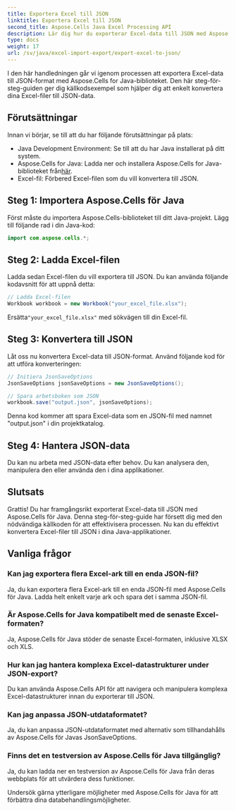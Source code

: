 ```yaml
---
title: Exportera Excel till JSON
linktitle: Exportera Excel till JSON
second_title: Aspose.Cells Java Excel Processing API
description: Lär dig hur du exporterar Excel-data till JSON med Aspose.Cells för Java. Följ denna steg-för-steg-guide med källkod för sömlös konvertering.
type: docs
weight: 17
url: /sv/java/excel-import-export/export-excel-to-json/
---
```


I den här handledningen går vi igenom processen att exportera Excel-data till JSON-format med Aspose.Cells for Java-biblioteket. Den här steg-för-steg-guiden ger dig källkodsexempel som hjälper dig att enkelt konvertera dina Excel-filer till JSON-data.

## Förutsättningar
Innan vi börjar, se till att du har följande förutsättningar på plats:

- Java Development Environment: Se till att du har Java installerat på ditt system.
-  Aspose.Cells for Java: Ladda ner och installera Aspose.Cells for Java-biblioteket från[här](https://releases.aspose.com/cells/java/).
- Excel-fil: Förbered Excel-filen som du vill konvertera till JSON.

## Steg 1: Importera Aspose.Cells för Java
Först måste du importera Aspose.Cells-biblioteket till ditt Java-projekt. Lägg till följande rad i din Java-kod:

```java
import com.aspose.cells.*;
```

## Steg 2: Ladda Excel-filen
Ladda sedan Excel-filen du vill exportera till JSON. Du kan använda följande kodavsnitt för att uppnå detta:

```java
// Ladda Excel-filen
Workbook workbook = new Workbook("your_excel_file.xlsx");
```

 Ersätta`"your_excel_file.xlsx"` med sökvägen till din Excel-fil.

## Steg 3: Konvertera till JSON
Låt oss nu konvertera Excel-data till JSON-format. Använd följande kod för att utföra konverteringen:

```java
// Initiera JsonSaveOptions
JsonSaveOptions jsonSaveOptions = new JsonSaveOptions();

// Spara arbetsboken som JSON
workbook.save("output.json", jsonSaveOptions);
```

Denna kod kommer att spara Excel-data som en JSON-fil med namnet "output.json" i din projektkatalog.

## Steg 4: Hantera JSON-data
Du kan nu arbeta med JSON-data efter behov. Du kan analysera den, manipulera den eller använda den i dina applikationer.

## Slutsats
Grattis! Du har framgångsrikt exporterat Excel-data till JSON med Aspose.Cells för Java. Denna steg-för-steg-guide har försett dig med den nödvändiga källkoden för att effektivisera processen. Nu kan du effektivt konvertera Excel-filer till JSON i dina Java-applikationer.

## Vanliga frågor
### Kan jag exportera flera Excel-ark till en enda JSON-fil?
   Ja, du kan exportera flera Excel-ark till en enda JSON-fil med Aspose.Cells för Java. Ladda helt enkelt varje ark och spara det i samma JSON-fil.

### Är Aspose.Cells for Java kompatibelt med de senaste Excel-formaten?
   Ja, Aspose.Cells för Java stöder de senaste Excel-formaten, inklusive XLSX och XLS.

### Hur kan jag hantera komplexa Excel-datastrukturer under JSON-export?
   Du kan använda Aspose.Cells API för att navigera och manipulera komplexa Excel-datastrukturer innan du exporterar till JSON.

### Kan jag anpassa JSON-utdataformatet?
   Ja, du kan anpassa JSON-utdataformatet med alternativ som tillhandahålls av Aspose.Cells för Javas JsonSaveOptions.

### Finns det en testversion av Aspose.Cells för Java tillgänglig?
   Ja, du kan ladda ner en testversion av Aspose.Cells för Java från deras webbplats för att utvärdera dess funktioner.

Undersök gärna ytterligare möjligheter med Aspose.Cells för Java för att förbättra dina databehandlingsmöjligheter.